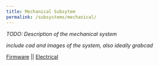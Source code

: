 ```yaml
---
title: Mechanical Subsytem
permalink: /subsystems/mechanical/
---
```


_TODO: Description of the mechanical system_

_include cad and images of the system, also ideally grabcad_

[Firmware](/pie-2022-03/barbot/subsystems/firmware) || [Electrical](/pie-2022-03/barbot/subsystems/electrical)